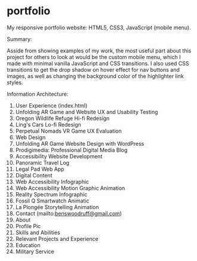 # portfolio
My responsive portfolio website: HTML5, CSS3, JavaScript (mobile menu). 

Summary:

Asside from showing examples of my work, the most useful part about this project for others to look at would be the custom mobile menu, which I made with minimal vanilla JavaScript and CSS transitions. I also used CSS transitions to get the drop shadow on hover effect for nav buttons and images, as well as changing the background color of the highlighter link styles. 

Information Architecture:

1. User Experience (index.html)
  1. Unfolding AR Game and Website UX and Usability Testing
  2. Oregon Wildlife Refuge Hi-fi Redesign
  3. Ling's Cars Lo-fi Redesign
  4. Perpetual Nomads VR Game UX Evaluation
2. Web Design
  1. Unfolding AR Game Website Design with WordPress
  2. Prodigimedia: Professional Digital Media Blog
  3. Accessibility Website Development
  4. Panoramic Travel Log
  5. Legal Pad Web App
3. Digital Content
  1. Web Accessibility Infographic
  2. Web Accessibility Motion Graphic Animation
  3. Reality Spectrum Infographic
  4. Fossil Q Smartwatch Animatic
  5. La Plongée Storytelling Animation
4. Contact (mailto:benswoodruff@gmail.com)
5. About
  1. Profile Pic
  2. Skills and Abilities
  3. Relevant Projects and Experience
  4. Education
  5. Military Service
